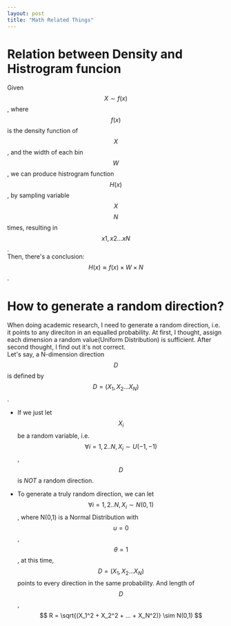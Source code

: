 ```yaml
---
layout: post
title: "Math Related Things"
---
```

# Relation between Density and Histrogram funcion
Given $$ X \sim f(x) $$ , where $$ f(x) $$ is the density function of $$ X $$ , and the width of each bin $$ W $$ , we can produce histrogram function $$ H(x) $$ , by 
sampling variable $$ X $$  $$ N $$ times, resulting in $$ x1,x2...xN $$ .  
Then, there's a conclusion: $$ H(x) \approx f(x) \times W \times N $$ .

# How to generate a random direction?
When doing academic research, I need to generate a random direction, i.e. it points to any direciton in an equalled probability. At first, I thought, assign each dimension a random value(Uniform Distribution) is sufficient. After second thought, I find out it's not correct.   
Let's say, a N-dimension direction $$ D $$ is defined by $$ D = (X_1, X_2...X_N) $$ . 

* If we just let $$ X_i $$ be a random variable, i.e. $$ \forall i=1,2..N, X_i \sim U(-1,-1) $$ , $$ D $$ is *NOT* a random direction.

* To generate a truly random direction, we can let $$ \forall i=1,2..N, X_i \sim N(0,1) $$ , where N(0,1) is  a Normal Distribution with $$ u=0 $$ , $$ \theta=1 $$ , at this time, $$ D = (X_1, X_2...X_N) $$ points to every direction in the same probability. And length of $$ D $$ , $$ R = \sqrt{(X_1^2 + X_2^2 + ... + X_N^2)} \sim N(0,1) $$ 
